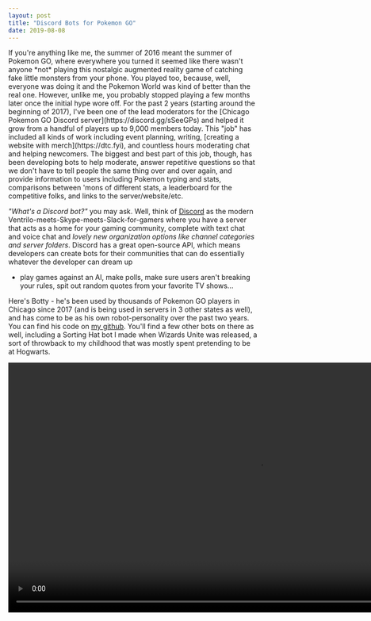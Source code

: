 ```yaml
---
layout: post
title: "Discord Bots for Pokemon GO"
date: 2019-08-08
---
```

<div class="row">
<div class="left" markdown="1">
If you're anything like me, the summer of 2016 meant the summer of Pokemon GO, where everywhere you turned it seemed like there wasn't anyone *not* playing this nostalgic augmented reality game of catching fake little monsters from your phone. You played too, because, well, everyone was doing it and the Pokemon World was kind of better than the real one. However, unlike me, you probably stopped playing a few months later once the initial hype wore off. For the past 2 years (starting around the
beginning of 2017), I've been one of the lead moderators for the [Chicago Pokemon GO Discord server](https://discord.gg/sSeeGPs) and helped it grow from a handful of players up to 9,000 members today. This "job" has included all kinds of work including event planning, writing, [creating a website with merch](https://dtc.fyi), and countless hours moderating chat and helping newcomers. The biggest and best part of this job, though, has been developing bots to help moderate, answer repetitive questions so
that we don't have to tell people the same thing over and over again, and provide information to users including Pokemon typing and stats, comparisons between 'mons of different stats, a leaderboard for the competitive folks, and links to the server/website/etc.

*"What's a Discord bot?"* you may ask. Well, think of [Discord](https://discordapp.com) as the modern Ventrilo-meets-Skype-meets-Slack-for-gamers where you have a server that acts as a home for your gaming community, complete with text chat and voice chat and *lovely new organization options like channel categories and server folders*. Discord has a great open-source API, which means developers can create bots for their communities that can do essentially whatever the developer can dream up
- play games against an AI, make polls, make sure users aren't breaking your rules, spit out random quotes from your favorite TV shows... 

Here's Botty - he's been used by thousands of Pokemon GO players in Chicago since 2017 (and is being used in servers in 3 other states as well), and has come to be as his own robot-personality over the past two years. You can find his code on [my github](github.com/argwood/Botty-2.0). You'll find a few other bots on there as well, including a Sorting Hat bot I made when Wizards Unite was released, a sort of throwback to my childhood that was mostly spent pretending to be at Hogwarts.
</div>
<div class="right" markdown="1">
<div class="center" markdown="1">
<video src="../../../assets/botty_trimmed.mp4" width="200%" controls preload></video>
</div>
</div>
</div>
